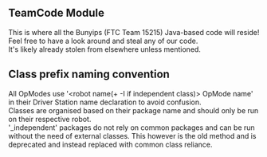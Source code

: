 ## TeamCode Module
This is where all the Bunyips (FTC Team 15215) Java-based code will reside!  
Feel free to have a look around and steal any of our code.  
It's likely already stolen from elsewhere unless mentioned.

## Class prefix naming convention
All OpModes use '<robot name(+ -I if independent class)> OpMode name' in their Driver Station name declaration to avoid confusion.  
Classes are organised based on their package name and should only be run on their respective robot.  
'_independent' packages do not rely on common packages and can be run without the need of external classes.
This however is the old method and is deprecated and instead replaced with common class reliance.

